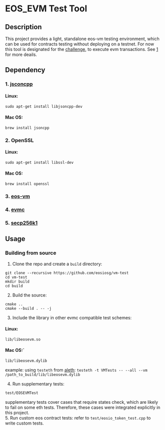 # EOS_EVM Test Tool
## Description
This project provides a light, standalone eos-vm testing environment, which can be used for contracts testing without deploying on a testnet.
For now this tool is designated for the [challenge](https://github.com/eosiosg/eos-challenge), to execute evm transactions. See [1](https://eosio.devpost.com/) for more deails.

## Dependency
### 1. [jsconcpp](https://github.com/open-source-parsers/jsoncpp)  
#### Linux:  
`sudo apt-get install libjsoncpp-dev`
#### Mac OS:
`brew install jsoncpp`
### 2. OpenSSL  
#### Linux:  
`sudo apt-get install libssl-dev`
#### Mac OS:
`brew install openssl`

### 3. [eos-vm](https://github.com/EOSIO/eos-vm)
### 4. [evmc](https://github.com/ethereum/evmc)  
### 5. [secp256k1](https://github.com/cryptonomex/secp256k1-zkp.git)
## Usage

### Building from source
1. Clone the repo and create a ```build``` directory:
```
git clone --recursive https://github.com/eosiosg/vm-test
cd vm-test
mkdir build
cd build
```

2. Build the source:
```
cmake ..
cmake --build . -- -j
```


3. Include the library in other evmc compatible test schemes:
#### Linux:  
```
lib/libeosevm.so  
```
#### Mac OS:`
```
lib/libeosevm.dylib
```
example: 
using `testeth` from [aleth](https://github.com/ethereum/aleth):
`testeth -t VMTests -- --all --vm /path_to_build/lib/libeosevm.dylib`

4. Run supplementary tests:
```
test/EOSEVMTest  

```
supplementary tests cover cases that require states check, which are likely to fail on some eth tests. Therefore, these cases were integrated explicitly in this project.  
5.  Run custom eos contract tests:
refer to `test/eosio_token_test.cpp` to write custom tests.